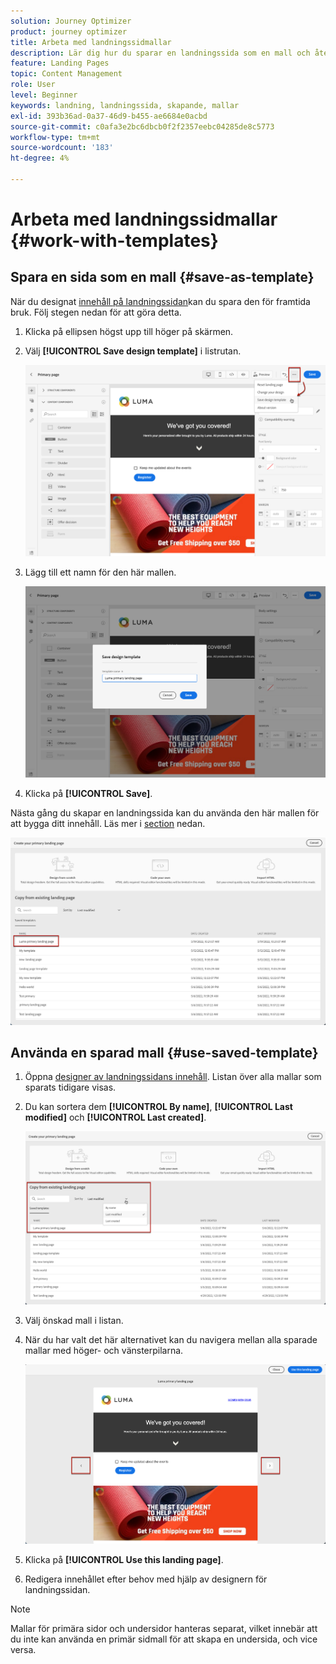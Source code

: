 ```yaml
---
solution: Journey Optimizer
product: journey optimizer
title: Arbeta med landningssidmallar
description: Lär dig hur du sparar en landningssida som en mall och återanvänder den i Journey Optimizer
feature: Landing Pages
topic: Content Management
role: User
level: Beginner
keywords: landning, landningssida, skapande, mallar
exl-id: 393b36ad-0a37-46d9-b455-ae6684e0acbd
source-git-commit: c0afa3e2bc6dbcb0f2f2357eebc04285de8c5773
workflow-type: tm+mt
source-wordcount: '183'
ht-degree: 4%

---
```


# Arbeta med landningssidmallar {#work-with-templates}

## Spara en sida som en mall {#save-as-template}

När du designat [innehåll på landningssidan](lp-content.md)kan du spara den för framtida bruk. Följ stegen nedan för att göra detta.

1. Klicka på ellipsen högst upp till höger på skärmen.

1. Välj **[!UICONTROL Save design template]** i listrutan.

   ![](assets/lp_designer-save-template.png)

1. Lägg till ett namn för den här mallen.

   ![](assets/lp_designer-template-name.png)

1. Klicka på **[!UICONTROL Save]**.

Nästa gång du skapar en landningssida kan du använda den här mallen för att bygga ditt innehåll. Läs mer i [section](#use-saved-template) nedan.

![](assets/lp_designer-saved-template.png)

## Använda en sparad mall {#use-saved-template}

1. Öppna [designer av landningssidans innehåll](design-lp.md). Listan över alla mallar som sparats tidigare visas.

1. Du kan sortera dem **[!UICONTROL By name]**, **[!UICONTROL Last modified]** och **[!UICONTROL Last created]**.

   ![](assets/lp_designer-saved-templates.png)

1. Välj önskad mall i listan.

1. När du har valt det här alternativet kan du navigera mellan alla sparade mallar med höger- och vänsterpilarna.

   ![](assets/lp_designer-saved-templates-navigate.png)

1. Klicka på **[!UICONTROL Use this landing page]**.

1. Redigera innehållet efter behov med hjälp av designern för landningssidan.

>[!NOTE]
>
>Mallar för primära sidor och undersidor hanteras separat, vilket innebär att du inte kan använda en primär sidmall för att skapa en undersida, och vice versa.
